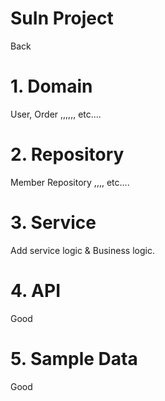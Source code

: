 # SuIn Project
Back

# 1. Domain
User, Order ,,,,,, etc....

# 2. Repository
Member Repository ,,,, etc....

# 3. Service
Add service logic & Business logic.

# 4. API
Good

# 5. Sample Data
Good
